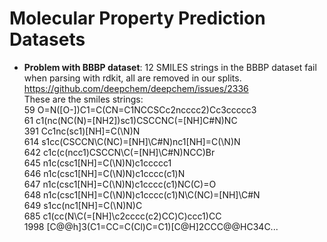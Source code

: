 # Molecular Property Prediction Datasets
- **Problem with BBBP dataset**: 12 SMILES strings in the BBBP dataset fail when parsing with rdkit, all are removed in our splits.   
  https://github.com/deepchem/deepchem/issues/2336  
  These are the smiles strings:  
  59 O=N([O-])C1=C(CN=C1NCCSCc2ncccc2)Cc3ccccc3  
  61 c1(nc(NC(N)=[NH2])sc1)CSCCNC(=[NH]C#N)NC  
  391 Cc1nc(sc1)[NH]=C(\N)N  
  614 s1cc(CSCCN\C(NC)=[NH]\C#N)nc1[NH]=C(\N)N  
  642 c1c(c(ncc1)CSCCN\C(=[NH]\C#N)NCC)Br  
  645 n1c(csc1[NH]=C(\N)N)c1ccccc1  
  646 n1c(csc1[NH]=C(\N)N)c1cccc(c1)N  
  647 n1c(csc1[NH]=C(\N)N)c1cccc(c1)NC(C)=O  
  648 n1c(csc1[NH]=C(\N)N)c1cccc(c1)N\C(NC)=[NH]\C#N  
  649 s1cc(nc1[NH]=C(\N)N)C  
  685 c1(cc(N\C(=[NH]\c2cccc(c2)CC)C)ccc1)CC  
  1998 [C@@h]3(C1=CC=C(Cl)C=C1)[C@H]2CCC@@HC34C...  

